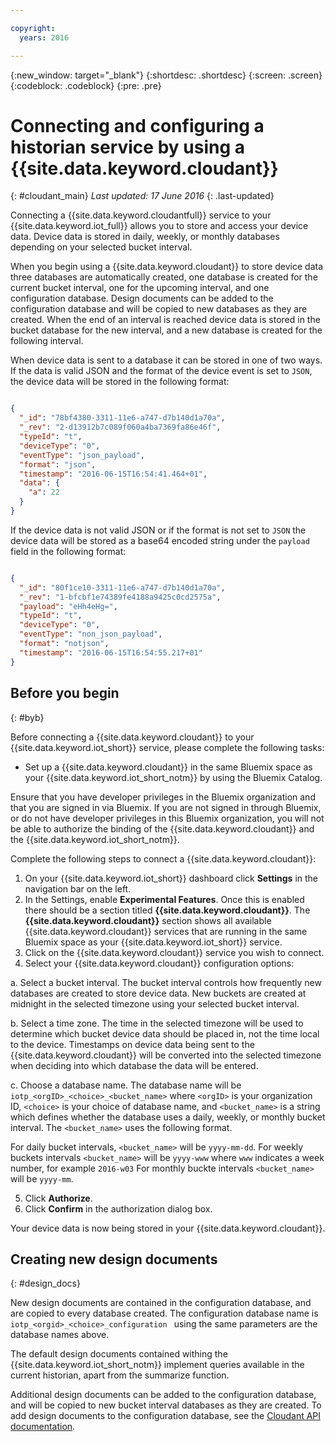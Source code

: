 ```yaml
---

copyright:
  years: 2016

---
```


{:new_window: target="\_blank"}
{:shortdesc: .shortdesc}
{:screen: .screen}
{:codeblock: .codeblock}
{:pre: .pre}

# Connecting and configuring a historian service by using a {{site.data.keyword.cloudant}}  
{: #cloudant_main}
*Last updated: 17 June 2016*
{: .last-updated}

Connecting a {{site.data.keyword.cloudantfull}} service to your {{site.data.keyword.iot_full}} allows you to store and access your device data. Device data is stored in daily, weekly, or monthly databases depending on your selected bucket interval.

When you begin using a {{site.data.keyword.cloudant}} to store device data three databases are automatically created, one database is created for the current bucket interval, one for the upcoming interval, and one configuration database. Design documents can be added to the configuration database and will be copied to new databases as they are created. When the end of an interval is reached device data is stored in the bucket database for the new interval, and a new database is created for the following interval.

When device data is sent to a database it can be stored in one of two ways. If the data is valid JSON and the format of the device event is set to `JSON`, the device data will be stored in the following format:

```json

{
  "_id": "78bf4380-3311-11e6-a747-d7b140d1a70a",
  "_rev": "2-d13912b7c089f060a4ba7369fa86e46f",
  "typeId": "t",
  "deviceType": "0",
  "eventType": "json_payload",
  "format": "json",
  "timestamp": "2016-06-15T16:54:41.464+01",
  "data": {
    "a": 22
  }
}

```

If the device data is not valid JSON or if the format is not set to `JSON` the device data will be stored as a base64 encoded string under the `payload` field in the following format:

```json

{
  "_id": "80f1ce10-3311-11e6-a747-d7b140d1a70a",
  "_rev": "1-bfcbf1e74389fe4188a9425c0cd2575a",
  "payload": "eHh4eHg=",
  "typeId": "t",
  "deviceType": "0",
  "eventType": "non_json_payload",
  "format": "notjson",
  "timestamp": "2016-06-15T16:54:55.217+01"
}

```

## Before you begin  
{: #byb}

Before connecting a {{site.data.keyword.cloudant}} to your {{site.data.keyword.iot_short}} service, please complete the following tasks:

- Set up a {{site.data.keyword.cloudant}} in the same Bluemix space as your {{site.data.keyword.iot_short_notm}} by using the Bluemix Catalog.

Ensure that you have developer privileges in the Bluemix organization and that you are signed in via Bluemix. If you are not signed in through Bluemix, or do not have developer privileges in this Bluemix organization, you will not be able to authorize the binding of the {{site.data.keyword.cloudant}} and the {{site.data.keyword.iot_short_notm}}.

Complete the following steps to connect a {{site.data.keyword.cloudant}}:

1. On your {{site.data.keyword.iot_short}} dashboard click **Settings** in the navigation bar on the left.
2. In the Settings, enable **Experimental Features**. Once this is enabled there should be a section titled **{{site.data.keyword.cloudant}}**. The **{{site.data.keyword.cloudant}}** section shows all available {{site.data.keyword.cloudant}} services that are running in the same Bluemix space as your {{site.data.keyword.iot_short}} service.
3. Click on the {{site.data.keyword.cloudant}} service you wish to connect.
4. Select your {{site.data.keyword.cloudant}} configuration options:

  a. Select a bucket interval. The bucket interval controls how frequently new databases are created to store device data. New buckets are created at midnight in the selected timezone using your selected bucket interval.

  b. Select a time zone. The time in the selected timezone will be used to determine which bucket device data should be placed in, not the time local to the device. Timestamps on device data being sent to the {{site.data.keyword.cloudant}} will be converted into the selected timezone when deciding into which database the data will be entered.

  c. Choose a database name. The database name will be `iotp_<orgID>_<choice>_<bucket_name>` where `<orgID>` is your organization ID, `<choice>` is your choice of database name, and `<bucket_name>` is a string which defines whether the database uses a daily, weekly, or monthly bucket interval. The `<bucket_name>` uses the following format.

  For daily bucket intervals, `<bucket_name>` will be `yyyy-mm-dd`.
  For weekly buckets intervals  `<bucket_name>` will be `yyyy-www` where `www` indicates a week number, for example `2016-w03`
  For monthly buckte intervals `<bucket_name>` will be `yyyy-mm`.

5. Click **Authorize**.
6. Click **Confirm** in the authorization dialog box.

Your device data is now being stored in your {{site.data.keyword.cloudant}}.

## Creating new design documents  
{: #design_docs}

New design documents are contained in the configuration database, and are copied to every database created. The configuration database name is `iotp_<orgid>_<choice>_configuration
` using the same parameters are the database names above.

The default design documents contained withing the {{site.data.keyword.iot_short_notm}} implement queries available in the current historian, apart from the summarize function.

Additional design documents can be added to the configuration database, and will be copied to new bucket interval databases as they are created. To add design documents to the configuration database, see the [Cloudant API documentation](https://docs.cloudant.com/document.html).

<!--  # Related links
{: #rellinks}
* [Querying your {{site.data.keyword.cloudant}}](link) -->
